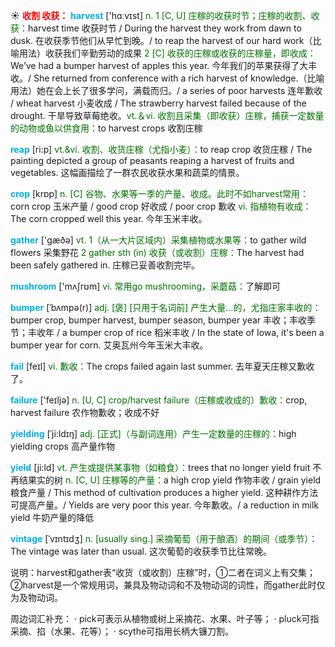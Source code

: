 ☀ <font color="red">**收割 收获：**</font>
<font color="sky blue">**harvest**</font> ['hɑːvɪst] 
<font color="rgb(227, 108, 9)">n. 1 [C, U] 庄稼的收获时节；庄稼的收割、收获：</font>harvest time 收获时节 / During the harvest they work from dawn to dusk. 在收获季节他们从早忙到晚。/ to reap the harvest of our hard work（比喻用法）收获我们辛勤劳动的成果 <font color="rgb(227, 108, 9)">2 [C] 收获的庄稼或收获的庄稼量，即收成：</font>We’ve had a bumper harvest of apples this year. 今年我们的苹果获得了大丰收。/ She returned from conference with a rich harvest of knowledge.（比喻用法）她在会上长了很多学问，满载而归。/ a series of poor harvests 连年歉收 / wheat harvest 小麦收成 / The strawberry harvest failed because of the drought. 干旱导致草莓绝收。<font color="rgb(227, 108, 9)">vt.＆vi. 收割且采集（即收获）庄稼，捕获一定数量的动物或鱼以供食用：</font>to harvest crops 收割庄稼
           
<font color="sky blue">**reap**</font> [ri:p]
<font color="rgb(227, 108, 9)">vt.&vi. 收割、收货庄稼（尤指小麦）：</font>to reap crop 收货庄稼 / The painting depicted a group of peasants reaping a harvest of fruits and vegetables. 这幅画描绘了一群农民收获水果和蔬菜的情景。

<font color="sky blue">**crop**</font> [krɒp] 
<font color="rgb(227, 108, 9)">n. [C] 谷物、水果等一季的产量、收成。此时不如harvest常用：</font>corn crop 玉米产量 / good crop 好收成 / poor crop 歉收 <font color="rgb(227, 108, 9)">vi. 指植物有收成：</font>The corn cropped well this year. 今年玉米丰收。

<font color="sky blue">**gather**</font> ['ɡæðə] 
<font color="rgb(227, 108, 9)">vt. 1（从一大片区域内）采集植物或水果等：</font>to gather wild flowers 采集野花 <font color="rgb(227, 108, 9)">2 gather sth (in) 收获（或收割）庄稼：</font>The harvest had been safely gathered in. 庄稼已妥善收割完毕。
           
<font color="sky blue">**mushroom**</font> ['mʌʃrʊm] 
<font color="rgb(227, 108, 9)">vi. 常用go mushrooming，采蘑菇：</font>了解即可
           
<font color="sky blue">**bumper**</font> [ˈbʌmpə(r)]
<font color="rgb(227, 108, 9)">adj. [褒] [只用于名词前] 产生大量…的，尤指庄家丰收的：</font>bumper crop, bumper harvest, bumper season, bumper year 丰收；丰收季节；丰收年 / a bumper crop of rice 稻米丰收 / In the state of Iowa, it's been a bumper year for corn. 艾奥瓦州今年玉米大丰收。
 
<font color="sky blue">**fail**</font> [feɪl] 
<font color="rgb(227, 108, 9)">vi. 歉收：</font>The crops failed again last summer. 去年夏天庄稼又歉收了。

<font color="sky blue">**failure**</font> ['feɪljə] 
<font color="rgb(227, 108, 9)">n. [U, C] crop/harvest failure（庄稼或收成的）歉收：</font>crop, harvest failure 农作物歉收；收成不好
           
<font color="sky blue">**yielding**</font> [ˈji:ldɪŋ]
<font color="rgb(227, 108, 9)">adj. [正式]（与副词连用）产生一定数量的庄稼的：</font>high yielding crops 高产量作物
           
<font color="sky blue">**yield**</font> [ji:ld]
<font color="rgb(227, 108, 9)">vt. 产生或提供某事物（如粮食）：</font>trees that no longer yield fruit 不再结果实的树 <font color="rgb(227, 108, 9)">n. [C, U] 庄稼等的产量：</font>a high crop yield 作物丰收 / grain yield 粮食产量 / This method of cultivation produces a higher yield. 这种耕作方法可提高产量。/ Yields are very poor this year. 今年歉收。/ a reduction in milk yield 牛奶产量的降低 
           
<font color="sky blue">**vintage**</font> [ˈvɪntɪdʒ]
<font color="rgb(227, 108, 9)">n. [usually sing.] 采摘葡萄（用于酿酒）的期间（或季节）：</font>The vintage was later than usual. 这次葡萄的收获季节比往常晚。
 
说明：harvest和gather表“收货（或收割）庄稼”时，①二者在词义上有交集；②harvest是一个常规用词，兼具及物动词和不及物动词的词性，而gather此时仅为及物动词。

周边词汇补充：
· pick可表示从植物或树上采摘花、水果、叶子等；
· pluck可指采摘、掐（水果、花等）；
· scythe可指用长柄大镰刀割。



